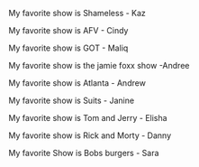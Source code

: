 My favorite show is Shameless - Kaz

My favorite show is AFV - Cindy

My favorite show is GOT - Maliq 

My favorite show is the jamie foxx show -Andree 

My favorite show is Atlanta - Andrew

My favorite show is Suits - Janine

My favorite show is Tom and Jerry - Elisha

My favorite show is Rick and Morty - Danny

My favorite Show is Bobs burgers - Sara


